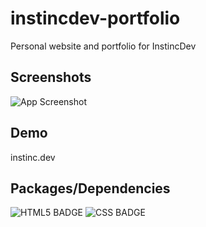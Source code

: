 # instincdev-portfolio

Personal website and portfolio for InstincDev

## Screenshots

![App Screenshot](https://via.placeholder.com/468x300?text=App+Screenshot+Here)


## Demo

instinc.dev


## Packages/Dependencies

![HTML5 BADGE](https://img.shields.io/static/v1?label=|&message=HTML5&color=03989E&style=plastic&logo=html5)  ![CSS BADGE](https://img.shields.io/static/v1?label=|&message=CSS3&color=03989e&style=plastic&logo=css3)
